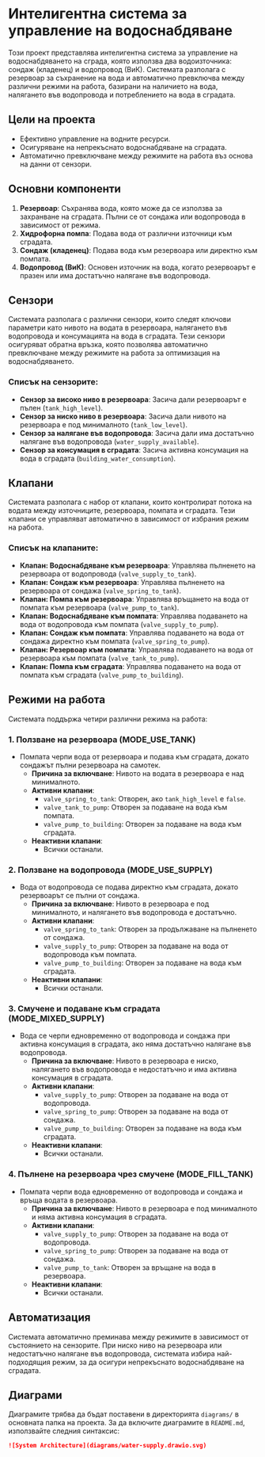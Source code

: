 # Интелигентна система за управление на водоснабдяване

Този проект представлява интелигентна система за управление на водоснабдяването на сграда, която използва два водоизточника: сондаж (кладенец) и водопровод (ВиК). Системата разполага с резервоар за съхранение на вода и автоматично превключва между различни режими на работа, базирани на наличието на вода, налягането във водопровода и потреблението на вода в сградата.

## Цели на проекта

- Ефективно управление на водните ресурси.
- Осигуряване на непрекъснато водоснабдяване на сградата.
- Автоматично превключване между режимите на работа въз основа на данни от сензори.

## Основни компоненти

1. **Резервоар**: Съхранява вода, която може да се използва за захранване на сградата. Пълни се от сондажа или водопровода в зависимост от режима.
2. **Хидрофорна помпа**: Подава вода от различни източници към сградата.
3. **Сондаж (кладенец)**: Подава вода към резервоара или директно към помпата.
4. **Водопровод (ВиК)**: Основен източник на вода, когато резервоарът е празен или има достатъчно налягане във водопровода.

## Сензори

Системата разполага с различни сензори, които следят ключови параметри като нивото на водата в резервоара, налягането във водопровода и консумацията на вода в сградата. Тези сензори осигуряват обратна връзка, която позволява автоматично превключване между режимите на работа за оптимизация на водоснабдяването.

### Списък на сензорите:
- **Сензор за високо ниво в резервоара**: Засича дали резервоарът е пълен (`tank_high_level`).
- **Сензор за ниско ниво в резервоара**: Засича дали нивото на резервоара е под минималното (`tank_low_level`).
- **Сензор за налягане във водопровода**: Засича дали има достатъчно налягане във водопровода (`water_supply_available`).
- **Сензор за консумация в сградата**: Засича активна консумация на вода в сградата (`building_water_consumption`).

## Клапани

Системата разполага с набор от клапани, които контролират потока на водата между източниците, резервоара, помпата и сградата. Тези клапани се управляват автоматично в зависимост от избрания режим на работа.

### Списък на клапаните:
- **Клапан: Водоснабдяване към резервоара**: Управлява пълненето на резервоара от водопровода (`valve_supply_to_tank`).
- **Клапан: Сондаж към резервоара**: Управлява пълненето на резервоара от сондажа (`valve_spring_to_tank`).
- **Клапан: Помпа към резервоара**: Управлява връщането на вода от помпата към резервоара (`valve_pump_to_tank`).
- **Клапан: Водоснабдяване към помпата**: Управлява подаването на вода от водопровода към помпата (`valve_supply_to_pump`).
- **Клапан: Сондаж към помпата**: Управлява подаването на вода от сондажа директно към помпата (`valve_spring_to_pump`).
- **Клапан: Резервоар към помпата**: Управлява подаването на вода от резервоара към помпата (`valve_tank_to_pump`).
- **Клапан: Помпа към сградата**: Управлява подаването на вода от помпата към сградата (`valve_pump_to_building`).

## Режими на работа

Системата поддържа четири различни режима на работа:

### 1. Ползване на резервоара (MODE_USE_TANK)
- Помпата черпи вода от резервоара и подава към сградата, докато сондажът пълни резервоара на самотек.
  - **Причина за включване**: Нивото на водата в резервоара е над минималното.
  - **Активни клапани**:
    - `valve_spring_to_tank`: Отворен, ако `tank_high_level` е `false`.
    - `valve_tank_to_pump`: Отворен за подаване на вода към помпата.
    - `valve_pump_to_building`: Отворен за подаване на вода към сградата.
  - **Неактивни клапани**:
    - Всички останали.

### 2. Ползване на водопровода (MODE_USE_SUPPLY)
- Вода от водопровода се подава директно към сградата, докато резервоарът се пълни от сондажа.
  - **Причина за включване**: Нивото в резервоара е под минималното, и налягането във водопровода е достатъчно.
  - **Активни клапани**:
    - `valve_spring_to_tank`: Отворен за продължаване на пълненето от сондажа.
    - `valve_supply_to_pump`: Отворен за подаване на вода от водопровода към помпата.
    - `valve_pump_to_building`: Отворен за подаване на вода към сградата.
  - **Неактивни клапани**:
    - Всички останали.

### 3. Смучене и подаване към сградата (MODE_MIXED_SUPPLY)
- Вода се черпи едновременно от водопровода и сондажа при активна консумация в сградата, ако няма достатъчно налягане във водопровода.
  - **Причина за включване**: Нивото в резервоара е ниско, налягането във водопровода е недостатъчно и има активна консумация в сградата.
  - **Активни клапани**:
    - `valve_supply_to_pump`: Отворен за подаване на вода от водопровода.
    - `valve_spring_to_pump`: Отворен за подаване на вода от сондажа.
    - `valve_pump_to_building`: Отворен за подаване на вода към сградата.
  - **Неактивни клапани**:
    - Всички останали.

### 4. Пълнене на резервоара чрез смучене (MODE_FILL_TANK)
- Помпата черпи вода едновременно от водопровода и сондажа и връща водата в резервоара.
  - **Причина за включване**: Нивото в резервоара е под минималното и няма активна консумация в сградата.
  - **Активни клапани**:
    - `valve_supply_to_pump`: Отворен за подаване на вода от водопровода.
    - `valve_spring_to_pump`: Отворен за подаване на вода от сондажа.
    - `valve_pump_to_tank`: Отворен за връщане на вода в резервоара.
  - **Неактивни клапани**:
    - Всички останали.

## Автоматизация

Системата автоматично преминава между режимите в зависимост от състоянието на сензорите. При ниско ниво на резервоара или недостатъчно налягане във водопровода, системата избира най-подходящия режим, за да осигури непрекъснато водоснабдяване на сградата.

## Диаграми

Диаграмите трябва да бъдат поставени в директорията `diagrams/` в основната папка на проекта. За да включите диаграмите в `README.md`, използвайте следния синтаксис:

```markdown
![System Architecture](diagrams/water-supply.drawio.svg)

